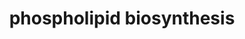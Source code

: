 ---
authors:
- Linda24012000
description: This phospholipid biosynthesis shows a schematic outline of the major
  pathways for phospholipid biosynthesis in yeast, including the phosphatidylcholine/phosphatidyl-
  ethanolamine (PC/PE) reacylation pathways and the glycerophosphocholine acyltransferase
  (GPCAT) and glycerophosphoethanolamine acyltransferase (GPEAT) activities described
  in the present paper. CL, cardiolipin; DAG, diacylglycerol; DHAP, dihydroxyacetone
  phos- phate; G3P, glycerol-3-phosphate; GPC, glycerophosphocholine; GPE, glycerophosphoethanolamine;
  LPA, lysophosphatidic acid; LPC, lysophosphatidylcholine; LPE, lysophosphatidylethanolamine;
  PA, phosphatidic acid; PG, phosphatidylglycerol; PI, phosphatidylinositol; PS, phosphatidylserine.
last-edited: 2022-02-23
organisms:
- Saccharomyces cerevisiae
redirect_from:
- /index.php/Pathway:WP5201
- /instance/WP5201
schema-jsonld:
- '@context': https://schema.org/
  '@id': https://wikipathways.github.io/pathways/WP5201.html
  '@type': Dataset
  creator:
    '@type': Organization
    name: WikiPathways
  description: This phospholipid biosynthesis shows a schematic outline of the major
    pathways for phospholipid biosynthesis in yeast, including the phosphatidylcholine/phosphatidyl-
    ethanolamine (PC/PE) reacylation pathways and the glycerophosphocholine acyltransferase
    (GPCAT) and glycerophosphoethanolamine acyltransferase (GPEAT) activities described
    in the present paper. CL, cardiolipin; DAG, diacylglycerol; DHAP, dihydroxyacetone
    phos- phate; G3P, glycerol-3-phosphate; GPC, glycerophosphocholine; GPE, glycerophosphoethanolamine;
    LPA, lysophosphatidic acid; LPC, lysophosphatidylcholine; LPE, lysophosphatidylethanolamine;
    PA, phosphatidic acid; PG, phosphatidylglycerol; PI, phosphatidylinositol; PS,
    phosphatidylserine.
  keywords:
  - ''
  - CPT1
  - LPC
  - CDP-choline
  - GPE
  - PG
  - PC
  - PSD1
  - PA
  - GIT1
  - LPE
  - PI
  - DPP1
  - DAG
  - CDS1
  - GeneProduct
  - SCT1
  - PAH1
  - ALE1
  - GPT2
  - LPA
  - Choline
  - HNM1
  - PS
  - CHO1
  - GPC1
  - LPP1
  - PE
  - CDP-ethanolamine(1−)
  - DHAP
  - CL
  - PSD2
  - choline-P
  - G3P
  - CDP-DAG
  - NTE1
  license: CC0
  name: phospholipid biosynthesis
seo: CreativeWork
title: phospholipid biosynthesis
wpid: WP5201
---